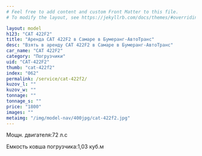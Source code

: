 ```yaml
---
# Feel free to add content and custom Front Matter to this file.
# To modify the layout, see https://jekyllrb.com/docs/themes/#overriding-theme-defaults

layout: model
h123: "CAT 422F2"
title: "Аренда CAT 422F2 в Самаре в Бумеранг-АвтоТранс"
desc: "Взять в аренду CAT 422F2 в Самаре в Бумеранг-АвтоТранс"
car_name: "CAT 422F2"
category: "Погрузчики"
uid: "CAT-422F2"
thumb: "cat-422f2"
index: "062"
permalink: /service/cat-422f2/
kuzov_l: ""
kuzov_w: ""
tonnage: ""
tonnage_s: ""
price: "1800"
images: ""
metaimg: "/img/model-nav/400jpg/cat-422f2.jpg"
---
```


<p><span>Мощн. двигателя:</span><span>72 л.с</span></p>

<p><span>Емкость ковша погрузчика:</span><span>1,03 куб.м</span></p>
